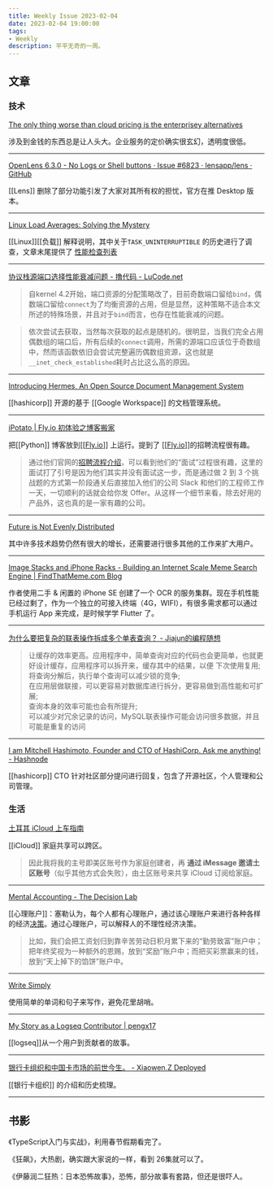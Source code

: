 ```yaml
---
title: Weekly Issue 2023-02-04
date: 2023-02-04 19:00:00
tags:
- Weekly
description: 平平无奇的一周。
---
```



## 文章

### 技术

[The only thing worse than cloud pricing is the enterprisey alternatives](https://world.hey.com/dhh/the-only-thing-worse-than-cloud-pricing-is-the-enterprisey-alternatives-854e98f3)    

涉及到金钱的东西总是让人头大。企业服务的定价确实很玄幻，透明度很低。

---

[OpenLens 6.3.0 - No Logs or Shell buttons · Issue #6823 · lensapp/lens · GitHub](https://github.com/lensapp/lens/issues/6823)

[[Lens]] 删除了部分功能引发了大家对其所有权的担忧，官方在推 Desktop 版本。

---

[Linux Load Averages: Solving the Mystery](https://www.brendangregg.com/blog/2017-08-08/linux-load-averages.html)

[[Linux]][[负载]] 解释说明，其中关于`TASK_UNINTERRUPTIBLE` 的历史进行了调查，文章末尾提供了 [性能检查列表](https://www.brendangregg.com/USEmethod/use-linux.html)

---

[协议栈源端口选择性能衰减问题 - 撸代码 - LuCode.net](https://blog.lucode.net/network-stack/problem-of-performance-degrading-in-linux-src-port-selecting.html)

> 自kernel 4.2开始，端口资源的分配策略改了，目前奇数端口留给`bind`，偶数端口留给`connect`为了均衡资源的占用，但是显然，这种策略不适合本文所述的特殊场景，并且对于`bind`而言，也存在性能衰减的问题。

> 依次尝试去获取，当然每次获取的起点是随机的。很明显，当我们完全占用偶数组的端口后，所有后续的`connect`调用，所需的源端口应该位于奇数组中，然而该函数依旧会尝试完整遍历偶数组资源，这也就是`__inet_check_established`耗时占比这么高的原因。

---

[Introducing Hermes, An Open Source Document Management System](https://www.hashicorp.com/blog/introducing-hermes-an-open-source-document-management-system)

[[hashicorp]] 开源的基于 [[Google Workspace]] 的文档管理系统。

---

[iPotato | Fly.io 初体验之博客搬家](https://ipotato.me/article/74)

把[[Python]] 博客放到[[[Fly.io](http://fly.io/)]] 上运行。提到了 [[[Fly.io](http://fly.io/)]]的招聘流程很有趣。    

> 通过他们官网的[招聘流程介绍](https://fly.io/docs/hiring/hiring/)，可以看到他们的“面试”过程很有趣，这里的面试打了引号是因为他们其实并没有面试这一步，而是通过做 2 到 3 个挑战题的方式第一阶段通关后直接加入他们的公司 Slack 和他们的工程师工作一天，一切顺利的话就会给你发 Offer。从这样一个细节来看，除去好用的产品外，这也真的是一家有趣的公司。

---

[Future is Not Evenly Distributed](https://matt-rickard.com/future-is-not-evenly-distributed)

其中许多技术趋势仍然有很大的增长，还需要进行很多其他的工作来扩大用户。

---

[Image Stacks and iPhone Racks - Building an Internet Scale Meme Search Engine | FindThatMeme.com Blog](https://findthatmeme.com/blog/2023/01/08/image-stacks-and-iphone-racks-building-an-internet-scale-meme-search-engine-Qzrz7V6T.html)

作者使用二手 & 闲置的 iPhone SE 创建了一个 OCR 的服务集群。现在手机性能已经过剩了，作为一个独立的可接入终端（4G，WIFI），有很多需求都可以通过手机运行 App 来完成，是时候学学 Flutter 了。

---

[为什么要把复杂的联表操作拆成多个单表查询？ - Jiajun的编程随想](https://jiajunhuang.com/articles/2023_02_03-mysql.md.html)   
> 让缓存的效率更高。应用程序中，简单查询对应的代码也会更简单，也就更好设计缓存，应用程序可以拆开来，缓存其中的结果，以便 下次使用复用;  
> 将查询分解后，执行单个查询可以减少锁的竞争;  
在应用层做联接，可以更容易对数据库进行拆分，更容易做到高性能和可扩展;  
查询本身的效率可能也会有所提升;  
可以减少对冗余记录的访问，MySQL联表操作可能会访问很多数据，并且可能是重复的访问  

---

[I am Mitchell Hashimoto, Founder and CTO of HashiCorp. Ask me anything! - Hashnode](https://hashnode.com/post/i-am-mitchell-hashimoto-founder-and-cto-of-hashicorp-ask-me-anything-cjr6ptyne003qdjs29mz7m3hv)


[[hashicorp]] CTO 针对社区部分提问进行回复，包含了开源社区，个人管理和公司管理。



### 生活

[土耳其 iCloud 上车指南](https://www.imbytecat.com/a7dda0b3249b448d8d5f322cc0f4467b)

[[iCloud]] 家庭共享可以跨区。

> 因此我将我的主号即美区账号作为家庭创建者，再 **通过 iMessage 邀请土区账号**（似乎其他方式会失败），由土区账号来共享 iCloud 订阅给家庭。

---



[Mental Accounting - The Decision Lab](https://thedecisionlab.com/biases/mental-accounting)

[[心理账户]]：塞勒认为，每个人都有心理账户，通过该心理账户来进行各种各样的经济[决策](https://zh.m.wikipedia.org/wiki/%E5%86%B3%E7%AD%96)。通过心理账户，可以解释人的不理性经济决策。

> 比如，我们会把工资划归到靠辛苦劳动日积月累下来的“勤劳致富”账户中；把年终奖视为一种额外的恩赐，放到“奖励”账户中；而把买彩票赢来的钱，放到“天上掉下的馅饼”账户中。

---

[Write Simply](http://www.paulgraham.com/simply.html)    

使用简单的单词和句子来写作，避免花里胡哨。

---

[My Story as a Logseq Contributor | pengx17](https://pengx17.vercel.app/posts/my-logseq-contributions)

[[logseq]]从一个用户到贡献者的故事。

---

[银行卡组织和中国卡市场的前世今生。 - Xiaowen.Z Deployed](https://xiaowenz.com/blog/2023/02/card-network-in-china/)

[[银行卡组织]] 的介绍和历史梳理。

---





## 书影

《TypeScript入门与实战》，利用春节假期看完了。

《狂飙》，大热剧，确实跟大家说的一样，看到 26集就可以了。

《伊藤润二狂热：日本恐怖故事》，恐怖，部分故事有套路，但还是很吓人。



